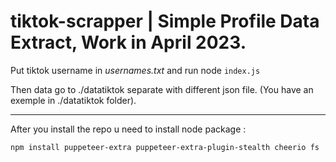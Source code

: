 # tiktok-scrapper | Simple Profile Data Extract, Work in April 2023.

Put tiktok username in *usernames.txt* and run node ```index.js```

Then data go to ./datatiktok separate with different json file. (You have an exemple in ./datatiktok folder).

--------

After you install the repo u need to install node package : 

`npm install puppeteer-extra puppeteer-extra-plugin-stealth cheerio fs`

